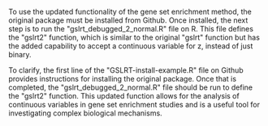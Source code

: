 To use the updated functionality of the gene set enrichment method, the original package must be installed from Github. Once installed, the next step is to run the "gslrt_debugged_2_normal.R" file on R. This file defines the "gslrt2" function, which is similar to the original "gslrt" function but has the added capability to accept a continuous variable for z, instead of just binary.

To clarify, the first line of the "GSLRT-install-example.R" file on Github provides instructions for installing the original package. Once that is completed, the "gslrt_debugged_2_normal.R" file should be run to define the "gslrt2" function. This updated function allows for the analysis of continuous variables in gene set enrichment studies and is a useful tool for investigating complex biological mechanisms.
